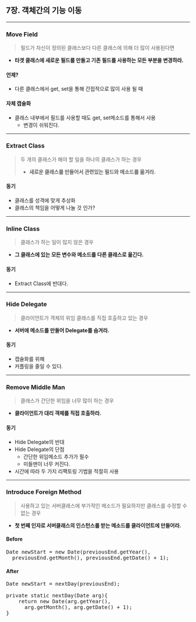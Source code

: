 ## 7장. 객체간의 기능 이동
***
### Move Field
>  필드가 자신이 정의된 클래스보다 다른 클래스에 의해 더 많이 사용된다면
 * __타겟 클래스에 새로운 필드를 만들고 기존 필드를 사용하는 모든 부분을 변경하라.__

#### 언제?
* 다른 클래스에서 get, set을 통해 간접적으로 많이 사용 될 때

#### 자체 캡술화
* 클래스 내부에서 필드를 사용할 때도 get, set메소드를 통해서 사용
  * 변경이 쉬워진다.

***
### Extract Class
> 두 개의 클래스가 해야 할 일을 하나의 클래스가 하는 경우
> * __새로운 클래스를 만들어서 관련있는 필드와 메소드를 옮겨라.__

#### 동기
* 클래스를 성격에 맞게 추상화
* 클래스의 책임을 어떻게 나눌 것 인가?
***
### Inline Class
> 클래스가 하는 일이 많지 않은 경우
* __그 클래스에 있는 모든 변수와 메소드를 다른 클래스로 옮긴다.__

#### 동기
* Extract Class에 반대다.
***
### Hide Delegate
> 클라이언트가 객체의 위임 클래스를 직접 호출하고 있는 경우
* __서버에 메소드를 만들어 Delegate를 숨겨라.__

#### 동기
* 캡슐화를 위해
* 커플링을 줄일 수 있다.
***
### Remove Middle Man
> 클래스가 간단한 위임을 너무 많이 하는 경우
* __클라이언트가 대리 객체를 직접 호출하라.__

#### 동기
* Hide Delegate의 반대
* Hide Delegate의 단점
  * 간단한 위임메소드 추가가 필수
  * 미들맨이 너무 커진다.
* 시간에 따라 두 가지 리팩토링 기법을 적절히 사용
***
### Introduce Foreign Method
> 사용하고 있는 서버클래스에 부가적인 메소드가 필요하지만 클래스를 수정할 수 없는 경우
* __첫 번째 인자로 서버클래스의 인스턴스를 받는 메소드를 클라이언트에 만들어라.__

#### Before
<pre>
Date newStart = new Date(previousEnd.getYear(),
  previousEnd.getMonth(), previousEnd.getDate() + 1);
</pre>
#### After
<pre>
Date newStart = nextDay(previousEnd);

private static nextDay(Date arg){
    return new Date(arg.getYear(),
      arg.getMonth(), arg.getDate() + 1);
}
</pre>
